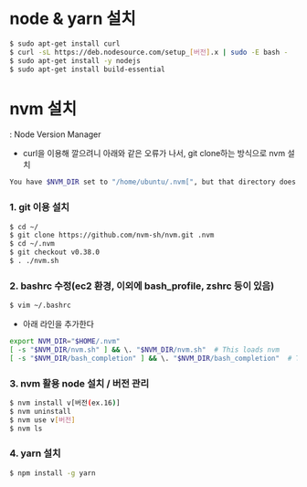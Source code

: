 # node & yarn 설치

```bash
$ sudo apt-get install curl
$ curl -sL https://deb.nodesource.com/setup_[버전].x | sudo -E bash -
$ sudo apt-get install -y nodejs
$ sudo apt-get install build-essential
```

# nvm 설치

: Node Version Manager

- curl을 이용해 깔으려니 아래와 같은 오류가 나서, git clone하는 방식으로 nvm 설치

```bash
You have $NVM_DIR set to "/home/ubuntu/.nvm[", but that directory does not exist. Check your profile files and environment.
```

### 1. git 이용 설치

```bash
$ cd ~/
$ git clone https://github.com/nvm-sh/nvm.git .nvm
$ cd ~/.nvm
$ git checkout v0.38.0
$ . ./nvm.sh
```

### 2. bashrc 수정(ec2 환경, 이외에 bash_profile, zshrc 등이 있음)

```bash
$ vim ~/.bashrc
```

- 아래 라인을 추가한다

```bash
export NVM_DIR="$HOME/.nvm"
[ -s "$NVM_DIR/nvm.sh" ] && \. "$NVM_DIR/nvm.sh"  # This loads nvm
[ -s "$NVM_DIR/bash_completion" ] && \. "$NVM_DIR/bash_completion"  # This loads nvm bash_completion
```

### 3. nvm 활용 node 설치 / 버전 관리

```bash
$ nvm install v[버전(ex.16)]
$ nvm uninstall
$ nvm use v[버전]
$ nvm ls
```

### 4. yarn 설치

```bash
$ npm install -g yarn
```
